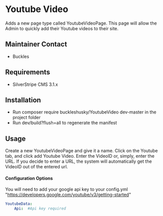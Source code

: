 Youtube Video
=================
Adds a new page type called YoutubeVideoPage. This page will allow the Admin to quickly add their Youtube videos to their site. 

## Maintainer Contact
* Buckles

## Requirements
* SilverStripe CMS 3.1.x 


## Installation
* Run composer require buckleshusky/YoutubeVideo dev-master in the project folder
* Run dev/build?flush=all to regenerate the manifest


## Usage
Create a new YoutubeVideoPage and give it a name. Click on the Youtube tab, and click add Youtube Video. Enter the VideoID or, simply, enter the URL. If you decide to enter a URL, the system will automatically get the VideoID out of the entered url.


#### Configuration Options
You will need to add your google api key to your config.yml
"https://developers.google.com/youtube/v3/getting-started"

```yml
YoutubeData:
    Api:  #Api key required
```